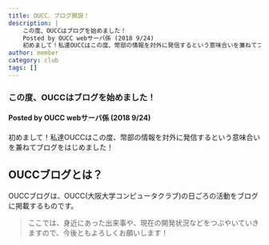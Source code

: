 ```yaml
---
title: OUCC、ブログ開設！
description: |
    この度、OUCCはブログを始めました！
    Posted by OUCC webサーバ係 (2018 9/24)
    初めまして！私達OUCCはこの度、幣部の情報を対外に発信するという意味合いを兼ねてブログをはじめました！
author: member
category: club
tags: []
---
```

<!-- wp:heading {"level":3} -->
<h3>この度、OUCCはブログを始めました！</h3>
<!-- /wp:heading -->

<!-- wp:heading {"level":4} -->
<h4>Posted by OUCC webサーバ係 (2018 9/24) </h4>
<!-- /wp:heading -->

<!-- wp:paragraph -->
<p>初めまして！私達OUCCはこの度、幣部の情報を対外に発信するという意味合いを兼ねてブログをはじめました！</p>
<!-- /wp:paragraph -->

<!-- wp:heading -->
<h2>OUCCブログとは？</h2>
<!-- /wp:heading -->

<!-- wp:paragraph -->
<p>OUCCブログは、OUCC(大阪大学コンピュータクラブ)の日ごろの活動をブログに掲載するものです。</p>
<!-- /wp:paragraph -->

<!-- wp:quote -->
<blockquote class="wp-block-quote"><p>ここでは、身近にあった出来事や、現在の開発状況などをつぶやいていきますので、今後ともよろしくお願いします！</p></blockquote>
<!-- /wp:quote -->
